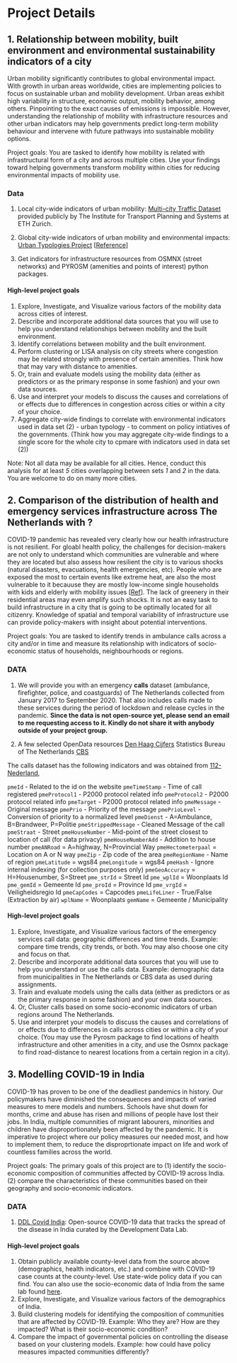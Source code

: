 # Project Details


## 1. Relationship between mobility, built environment and environmental sustainability indicators of a city

Urban mobility significantly contributes to global environmental impact. With growth in urban areas worldwide, cities are implementing policies to focus on sustainable urban and mobility development. Urban areas exhibit high variability in structure, economic output, mobility behavior, among others. Pinpointing to the exact causes of emissions is impossible. However, understanding the relationship of mobility with infrastructure resources and other urban indicators may help governments predict long-term mobility behaviour and intervene with future pathways into sustainable mobility options.

Project goals: You are tasked to identify how mobility is related with infrastructural form of a city and across multiple cities. Use your findings toward helping governments transform mobility within cities for reducing environmental impacts of mobility use.

### Data

1. Local city-wide indicators of urban mobility: [Multi-city Traffic Dataset](https://utd19.ethz.ch/) provided publicly by The Institute for Transport Planning and Systems at ETH Zurich.

2. Global city-wide indicators of urban mobility and environmental impacts: [Urban Typologies Project](http://web.mit.edu/afs/athena.mit.edu/org/i/its-lab/www/dashboard/new%20dashboard/index.html)
[[Reference](https://iopscience.iop.org/article/10.1088/1748-9326/ab22c7)]

3. Get indicators for infrastructure resources from OSMNX (street networks) and PYROSM (amenities and points of interest) python packages.

#### High-level project goals

1. Explore, Investigate, and Visualize various factors of the mobility data across cities of interest.
2. Describe and incorporate additional data sources that you will use to help you understand relationships between mobility and the built environment.
3. Identify correlations between mobility and the built environment.
4. Perform clustering or LISA analysis on city streets where congestion may be related strongly with presence of certain amenities. Think how that may vary with distance to amenities.
4. Or, train and evaluate models using the mobility data (either as predictors or as the primary
response in some fashion) and your own data sources.
6. Use and interpret your models to discuss the causes and correlations of or effects due to differences in congestion across cities or within a city of your choice.
7. Aggregate city-wide findings to correlate with environmental indicators used in data set (2) - urban typology - to comment on policy intiatives of the governments. (Think how you may aggregate city-wide findings to a single score for the whole city to cpmare with indicators used in data set (2))

Note: Not all data may be available for all cities. Hence, conduct this analysis for at least _5_ cities overlapping between sets _1_ and _2_ in the data. You are welcome to do on many more cities.

## 2. Comparison of the distribution of health and emergency services infrastructure across The Netherlands with ?

COVID-19 pandemic has revealed very clearly how our health infrastructure is not resilient. For gloabl health policy, the challenges for decision-makers are not only to understand which communities are vulnerable and where they are located but also assess how resilient the city is to various shocks (natural disasters, evacuations, health emergencies, etc). People who are exposed the most to certain events like extreme heat, are also the most vulnerable to it becauuse they are mostly low-income single households with kids and elderly with mobility issues [[Ref](https://www.nytimes.com/interactive/2020/08/24/climate/racism-redlining-cities-global-warming.html)]. The lack of greenery in their residential areas may even amplify such shocks. It is not an easy task to build infrastructure in a city that is going to be optimally located for all citizenry. Knowledge of spatial and temporal variability of infrastructure use can provide policy-makers with insight about potential interventions.

Project goals: You are tasked to identify trends in ambulance calls across a city and/or in time and measure its relationship with indicators of socio-economic status of households, neighbourhoods or regions.

### DATA

1. We will provide you with an emergency **calls** dataset (ambulance, firefighter, police, and coastguards) of The Netherlands collected from January 2017 to September 2020. That also includes calls made to these services during the period of lockdown and release cycles in the pandemic.
**Since the data is not open-source yet, please send an email to me requesting access to it. Kindly do not share it with anybody outside of your project group.**

2. A few selected OpenData resources
[Den Haag Cijfers](https://denhaag.incijfers.nl/jive)
Statistics Bureau of The Netherlands [CBS](https://www.cbs.nl/nl-nl/reeksen/kerncijfers-wijken-en-buurten-2004-2020)

The calls dataset has the following indicators and was obtained from [112-Nederland](https://www.112-nederland.nl/),

`pmeId` - Related to the id on the website
`pmeTimeStamp` - Time of call registered
`pmeProtocol1` - P2000 protocol related info
`pmeProtocol2` - P2000 protocol related info
`pmeTarget` - P2000 protocol related info
`pmeMessage` - Original message​
`pmePrio` - Priority of the message
`pmePrioLevel` - Conversion of priority to a normalized level
`pmeDienst` - A=Ambulance, B=Brandweer, P=Politie
`pmeStrippedMessage` - Cleaned Message of the call
`pmeStraat` - Street
`pmeHouseNumber` - Mid-point of the street closest to location of call (for data privacy)
`pmeHouseNumberAdd` - Addition to house number
`pmeANRoad` = A=highway, N=Provincial Way
`pmeHectometerpaal` = Location on A or N way
`pmeZip` - Zip code of the area
`pmeRegionName` - Name of region
`pmeLatitude` = wgs84
`pmeLongitude` = wgs84
`pmeHash` - Ignore internal indexing (for collection purposes only)
`pmeGeoAccuracy` = H=Housenumber, S=Street
`pme_strId` = Street Id
`pme_wplId` = Woonplaats Id
`pme_gemId` = Gemeente Id
`pme_proId` = Province Id
`pme_vrgId` = Veiligheidsregio Id
`pmeCapCodes` = Capcodes
`pmeLifeLiner` - True/False (Extraction by air)
`wplName` = Woonplaats
`gemName` = Gemeente / Municipality

#### High-level project goals

1. Explore, Investigate, and Visualize various factors of the emergency services call data: geographic differences and time trends. Example: compare time trends, city trends, or both. You may also choose one city and focus on that.
2. Describe and incorporate additional data sources that you will use to help you understand or use the calls data. Example: demographic data from municipalities in The Netherlands or CBS data as used during assignments.
3. Train and evaluate models using the calls data (either as predictors or as the primary
response in some fashion) and your own data sources.
4. Or, Cluster calls based on some socio-economic indicators of urban regions around The Netherlands.
6. Use and interpret your models to discuss the causes and correlations of or effects due to differences in calls across cities or within a city of your choice. (You may use the Pyrosm package to find locations of health infrastructure and other amenities in a city, and use the Osmnx package to find road-distance to nearest locations from a certain region in a city).

## 3. Modelling COVID-19 in India

COVID-19 has proven to be one of the deadliest pandemics in history. Our policymakers have diminished the consequences and impacts of varied measures to mere models and numbers. Schools have shut down for months, crime and abuse has risen and millions of people have lost their jobs. In India, multiple comunnities of migrant labourers, minorities and children have disproportionately been affected by the pandemic. It is imperative to project where our policy measures our needed most, and how to implement them, to reduce the disproprtionate impact on life and work of countless families across the world.

Project goals: The primary goals of this project are to (1) identify the socio-economic composition of communities affected by COVID-19 across India. (2) compare the characteristics of these communities based on their geography and socio-economic indicators.

### DATA

1. [DDL Covid India](http://www.devdatalab.org/covid): Open-source COVID-19 data that tracks the spread of the disease in India curated by the Development Data Lab.

#### High-level project goals

1. Obtain publicly available county-level data from the source above (demographics,
health indicators, etc.) and combine with COVID-19 case counts at the county-level.
Use state-wide policy data if you can find. You can also use the socio-economic data of India from the same lab found [here](http://www.devdatalab.org/shrug).
2. Explore, Investigate, and Visualize various factors of the demographics of India.
3. Build clustering models for identifying the composition of communities that are affected by COVID-19. Example: Who they are? How are they impacted? What is their socio-economic condition?
3. Compare the impact of governmental policies on controlling the disease based on your
clustering models. Example: how could have policy measures impacted communities differently?
